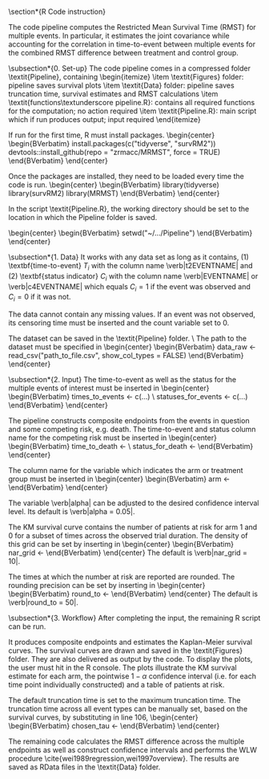 \section*{R Code instruction}

The code pipeline computes the Restricted Mean Survival Time (RMST) for multiple events. 
In particular, it estimates the joint covariance while accounting for the correlation in time-to-event between multiple events for the combined RMST difference between treatment and control group. 

\subsection*{0. Set-up}
The code pipeline comes in a compressed folder \textit{Pipeline}, containing
\begin{itemize}
    \item \textit{Figures} folder: pipeline saves survival plots 
    \item \textit{Data} folder: pipeline saves truncation time, survival estimates and RMST calculations
    \item \textit{functions\textunderscore pipeline.R}: contains all required functions for the computation; no action required
    \item \textit{Pipeline.R}: main script which if run produces output; input required 
\end{itemize}

If run for the first time, R must install packages. 
\begin{center}
\begin{BVerbatim}
install.packages(c("tidyverse", "survRM2"))
devtools::install_github(repo = "zrmacc/MRMST", 
                         force = TRUE)
\end{BVerbatim}
\end{center}

Once the packages are installed, they need to be loaded every time the code is run. 
\begin{center}
\begin{BVerbatim}
library(tidyverse)
library(survRM2)
library(MRMST)
\end{BVerbatim}
\end{center}

In the script \textit{Pipeline.R}, the working directory should be set to the location in which the Pipeline folder is saved. 

\begin{center}
\begin{BVerbatim}
setwd("~/.../Pipeline")
\end{BVerbatim}
\end{center}



\subsection*{1. Data} 
It works with any data set as long as it contains, (1) \textbf{time-to-event} $T_i$ with the column name \verb|t2EVENTNAME| and (2) \textbf{status indicator} $C_i$ with the column name \verb|EVENTNAME| or \verb|c4EVENTNAME| which equals $C_i = 1$ if the event was observed and $C_i = 0$ if it was not.

The data cannot contain any missing values. 
If an event was not observed, its censoring time must be inserted and the count variable set to 0. 

The dataset can be saved in the \textit{Pipeline} folder. \\
The path to the dataset must be specified in 
\begin{center}
\begin{BVerbatim}
data_raw <- read_csv("path_to_file.csv", 
                     show_col_types = FALSE)
\end{BVerbatim}
\end{center}


\subsection*{2. Input}
The time-to-event as well as the status for the multiple events of interest must be inserted in 
\begin{center}
\begin{BVerbatim}
times_to_events <- c(...) \\
statuses_for_events <- c(...)
\end{BVerbatim}
\end{center}

The pipeline constructs composite endpoints from the events in question and some competing risk, e.g. death.
The time-to-event and status column name for the competing risk must be inserted in 
\begin{center}
\begin{BVerbatim}
time_to_death <- \\
status_for_death <- 
\end{BVerbatim}
\end{center}

The column name for the variable which indicates the arm or treatment group must be inserted in 
\begin{center}
\begin{BVerbatim}
arm <- 
\end{BVerbatim}
\end{center}

The variable \verb|alpha| can be adjusted to the desired confidence interval level. 
Its default is \verb|alpha = 0.05|. 

The KM survival curve contains the number of patients at risk for arm 1 and 0 for a subset of times across the observed trial duration. 
The density of this grid can be set by inserting in
\begin{center}
\begin{BVerbatim}
nar_grid <- 
\end{BVerbatim}
\end{center}
The default is \verb|nar_grid = 10|. 

The times at which the number at risk are reported are rounded. 
The rounding precision can be set by inserting in 
\begin{center}
\begin{BVerbatim}
round_to <-
\end{BVerbatim}
\end{center}
The default is \verb|round_to = 50|. 


\subsection*{3. Workflow}
After completing the input, the remaining R script can be run. 

It produces composite endpoints and estimates the Kaplan-Meier survival curves. 
The survival curves are drawn and saved in the \textit{Figures} folder.
They are also delivered as output by the code. 
To display the plots, the user must hit <RETURN> in the R console. 
The plots illustrate the KM survival estimate for each arm, the pointwise $1-\alpha$ confidence interval (i.e. for each time point individually constructed) and a table of patients at risk. 


The default truncation time is set to the maximum truncation time. 
The truncation time across all event types can be manually set, based on the survival curves, by substituting in line 106, 
\begin{center}
\begin{BVerbatim}
chosen_tau <- 
\end{BVerbatim}
\end{center}

The remaining code calculates the RMST difference across the multiple endpoints as well as construct confidence intervals and performs the WLW procedure \cite{wei1989regression,wei1997overview}.
The results are saved as RData files in the \textit{Data} folder. 

